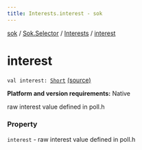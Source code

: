```yaml
---
title: Interests.interest - sok
---
```


[sok](../../index.html) / [Sok.Selector](../index.html) / [Interests](index.html) / [interest](./interest.html)

# interest

`val interest: `[`Short`](https://kotlinlang.org/api/latest/jvm/stdlib/kotlin/-short/index.html) [(source)](https://github.com/SeekDaSky/Sok/tree/master/native/sok-native-linux/src/Sok/Selector/SelectionKey.kt#L155)

**Platform and version requirements:** Native

raw interest value defined in poll.h

### Property

`interest` - raw interest value defined in poll.h